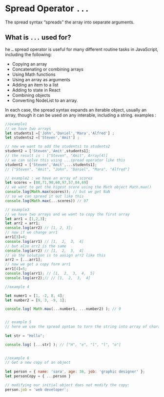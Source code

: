 # Spread Operator `...` 
The spread syntax “spreads” the array into separate arguments.
## What is  `...`  used for?
he `…` spread operator is useful for many different routine tasks in JavaScript, including the following:

-   Copying an array
-   Concatenating or combining arrays
-   Using Math functions
-   Using an array as arguments
-   Adding an item to a list
-   Adding to state in React
-   Combining objects
-   Converting NodeList to an array.
 
In each case, the spread syntax expands an iterable object, usually an array, though it can be used on any interable, including a string.
 examples :
```javascript
//example1
// we have two arrays 
let students1 =['John','Daniel','Mara','Alfred'] ;
let students2 =['Steven','Amit'] ;

// now we want to add the students1 to students2
student2 = ['Steven','Amit',students1];
// the result is : ["Steven", "Amit", Array(4)]
// we can solve this using ...spread operator like this
student2 = ['Steven','Amit',...students1];
// ["Steven", "Amit", "John", "Daniel", "Mara", "Alfred"]

// example2 : we have an array of scores 
let scores = [88,71,90,60,97,57,84,69]
// we want to get the higest score using the Math object Math.max()
console.log(Math.max(scores)); // but we get NaN 
// so we can spread it out like this 
console.log(Math.max(...scores)) // 97

// example3
// we have two arrays and we want to copy the first array
let arr1 = [1,2,3];
let arr2 = arr1;
console.log(arr2) // [1, 2, 3];
// now if we change arr1 
arr1[3]=4;
console.log(arr1) // [1,  2,  3,  4]
// but also arr2 is the same
console.log(arr2) // [1,  2,  3,  4]
// so the solution is to assign arr2 like this
arr2 = [...arr1];
// now we get a copy form arr1 
arr1[4]=5;
console.log(arr1); // [1,  2,  3,  4,  5]
console.log(arr2);// // [1,  2,  3,  4]

//example 4 

let numer1 = [1, -2, 8, 4];
let number2 = [9, 3, -9, 1];

console.log( Math.max(...number1, ...number2) ); // 9


// example 5 
// here we use the spread syntax to turn the string into array of characters
 
let str = "Hello";

console.log( [...str] ); // ["H", "e", "l", "l", "o"]
 

//example 6
// Get a new copy of an object 
 
let person = { name: 'sara', age: 36, job: 'graphic designer' };
let personCopy = { ...person }

// modifying our initial object does not modify the copy:
person.job = 'web developer';


```